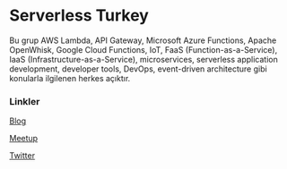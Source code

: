 # Serverless Turkey

Bu grup AWS Lambda, API Gateway, Microsoft Azure Functions, Apache OpenWhisk, Google Cloud Functions, IoT, FaaS (Function-as-a-Service), IaaS (Infrastructure-as-a-Service), microservices, serverless application development, developer tools, DevOps, event-driven architecture gibi konularla ilgilenen herkes açıktır.

### Linkler
[Blog](https://medium.com/serverless-turkey)

[Meetup](https://www.meetup.com/Serverless-Turkey/)

[Twitter](https://twitter.com/serverlesstr)